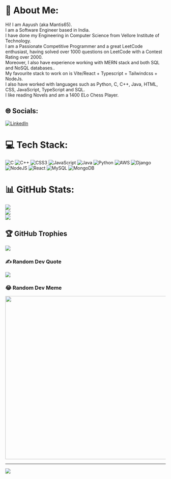 # 💫 About Me:
Hi! I am Aayush (aka Mantis65).<br>I am a Software Engineer based in India. <br>I have done my Engineering in Computer Science from Vellore Institute of Technology.<br>I am a Passionate Competitive Programmer and a great LeetCode enthusiast, having solved over 1000 questions on LeetCode with a Contest Rating over 2000.<br>Moreover, I also have experience working with MERN stack and both SQL and NoSQL databases..<br>My favourite stack to work on is Vite/React + Typescript + Tailwindcss + NodeJs.<br>I also have worked with languages such as Python, C, C++, Java, HTML, CSS, JavaScript, TypeScript and SQL.<br>I like reading Novels and am a 1400 ELo Chess Player.


## 🌐 Socials:
[![LinkedIn](https://img.shields.io/badge/LinkedIn-%230077B5.svg?logo=linkedin&logoColor=white)](https://linkedin.com/in/Aayush65) 
<!-- [![LeetCode](<i class="cib-leetcode"></i>)](https://leetcode.com/Aayush65) -->

# 💻 Tech Stack:
![C](https://img.shields.io/badge/c-%2300599C.svg?style=plastic&logo=c&logoColor=white) ![C++](https://img.shields.io/badge/c++-%2300599C.svg?style=plastic&logo=c%2B%2B&logoColor=white) ![CSS3](https://img.shields.io/badge/css3-%231572B6.svg?style=plastic&logo=css3&logoColor=white) ![JavaScript](https://img.shields.io/badge/javascript-%23323330.svg?style=plastic&logo=javascript&logoColor=%23F7DF1E) ![Java](https://img.shields.io/badge/java-%23ED8B00.svg?style=plastic&logo=java&logoColor=white) ![Python](https://img.shields.io/badge/python-3670A0?style=plastic&logo=python&logoColor=ffdd54) ![AWS](https://img.shields.io/badge/AWS-%23FF9900.svg?style=plastic&logo=amazon-aws&logoColor=white) ![Django](https://img.shields.io/badge/django-%23092E20.svg?style=plastic&logo=django&logoColor=white) ![NodeJS](https://img.shields.io/badge/node.js-6DA55F?style=plastic&logo=node.js&logoColor=white) ![React](https://img.shields.io/badge/react-%2320232a.svg?style=plastic&logo=react&logoColor=%2361DAFB) ![MySQL](https://img.shields.io/badge/mysql-%2300f.svg?style=plastic&logo=mysql&logoColor=white) ![MongoDB](https://img.shields.io/badge/MongoDB-%234ea94b.svg?style=plastic&logo=mongodb&logoColor=white)
# 📊 GitHub Stats:
![](https://github-readme-stats.vercel.app/api?username=aayush65&theme=dark&hide_border=false&include_all_commits=true&count_private=true)<br/>
![](https://github-readme-streak-stats.herokuapp.com/?user=aayush65&theme=dark&hide_border=false)<br/>
![](https://github-readme-stats.vercel.app/api/top-langs/?username=aayush65&theme=dark&hide_border=false&include_all_commits=true&count_private=true&layout=compact)

## 🏆 GitHub Trophies
![](https://github-profile-trophy.vercel.app/?username=aayush65&theme=onedark&no-frame=false&no-bg=false&margin-w=4)

### ✍️ Random Dev Quote
![](https://quotes-github-readme.vercel.app/api?type=horizontal&theme=radical)

### 😂 Random Dev Meme
<img src="https://rm.up.railway.app/" width="512px"/>

---
[![](https://visitcount.itsvg.in/api?id=aayush65&icon=0&color=0)](https://visitcount.itsvg.in)

<!-- Proudly created with GPRM ( https://gprm.itsvg.in ) -->
